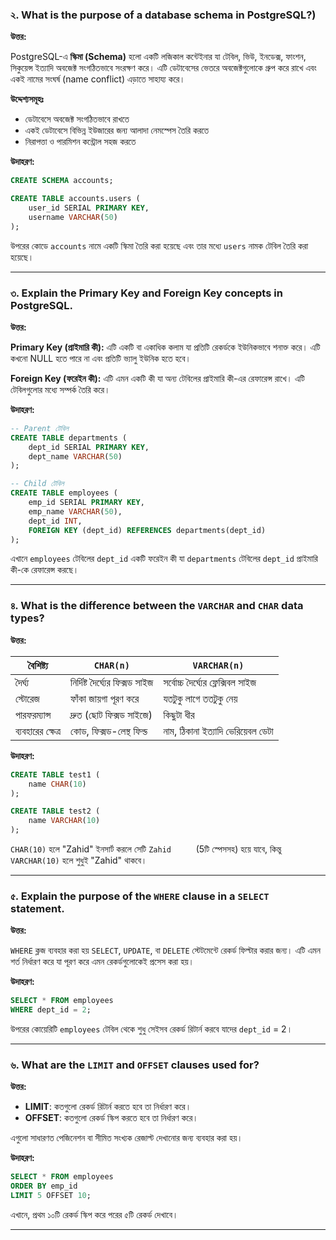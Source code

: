 ### ২. What is the purpose of a database schema in PostgreSQL?)

**উত্তর:**

PostgreSQL-এ **স্কিমা (Schema)** হলো একটি লজিকাল কন্টেইনার যা টেবিল, ভিউ, ইনডেক্স, ফাংশন, সিকুয়েন্স ইত্যাদি অবজেক্ট সংগঠিতভাবে সংরক্ষণ করে। এটি ডেটাবেসের ভেতরে অবজেক্টগুলোকে গ্রুপ করে রাখে এবং একই নামের সংঘর্ষ (name conflict) এড়াতে সাহায্য করে।

**উদ্দেশ্যসমূহঃ**

* ডেটাবেসে অবজেক্ট সংগঠিতভাবে রাখতে
* একই ডেটাবেসে বিভিন্ন ইউজারের জন্য আলাদা নেমস্পেস তৈরি করতে
* নিরাপত্তা ও পারমিশন কন্ট্রোল সহজ করতে

**উদাহরণ:**

```sql
CREATE SCHEMA accounts;

CREATE TABLE accounts.users (
    user_id SERIAL PRIMARY KEY,
    username VARCHAR(50)
);
```

উপরের কোডে `accounts` নামে একটি স্কিমা তৈরি করা হয়েছে এবং তার মধ্যে `users` নামক টেবিল তৈরি করা হয়েছে।

---

### ৩. Explain the Primary Key and Foreign Key concepts in PostgreSQL.

**উত্তর:**

**Primary Key (প্রাইমারি কী):**
এটি একটি বা একাধিক কলাম যা প্রতিটি রেকর্ডকে ইউনিকভাবে শনাক্ত করে। এটি কখনো NULL হতে পারে না এবং প্রতিটি ভ্যালু ইউনিক হতে হবে।

**Foreign Key (ফরেইন কী):**
এটি এমন একটি কী যা অন্য টেবিলের প্রাইমারি কী-এর রেফারেন্স রাখে। এটি টেবিলগুলোর মধ্যে সম্পর্ক তৈরি করে।

**উদাহরণ:**

```sql
-- Parent টেবিল
CREATE TABLE departments (
    dept_id SERIAL PRIMARY KEY,
    dept_name VARCHAR(50)
);

-- Child টেবিল
CREATE TABLE employees (
    emp_id SERIAL PRIMARY KEY,
    emp_name VARCHAR(50),
    dept_id INT,
    FOREIGN KEY (dept_id) REFERENCES departments(dept_id)
);
```

এখানে `employees` টেবিলের `dept_id` একটি ফরেইন কী যা `departments` টেবিলের `dept_id` প্রাইমারি কী-কে রেফারেন্স করছে।

---

### ৪. What is the difference between the `VARCHAR` and `CHAR` data types?

**উত্তর:**

| বৈশিষ্ট্য         | `CHAR(n)`                       | `VARCHAR(n)`                       |
| ----------------- | ------------------------------- | ---------------------------------- |
| দৈর্ঘ্য           | নির্দিষ্ট দৈর্ঘ্যের ফিক্সড সাইজ | সর্বোচ্চ দৈর্ঘ্যের ফ্লেক্সিবল সাইজ |
| স্টোরেজ           | ফাঁকা জায়গা পূরণ করে            | যতটুকু লাগে ততটুকু নেয়             |
| পারফরম্যান্স      | দ্রুত (ছোট ফিক্সড সাইজে)        | কিছুটা ধীর                         |
| ব্যবহারের ক্ষেত্র | কোড, ফিক্সড-লেন্থ ফিল্ড         | নাম, ঠিকানা ইত্যাদি ভেরিয়েবল ডেটা  |

**উদাহরণ:**

```sql
CREATE TABLE test1 (
    name CHAR(10)
);

CREATE TABLE test2 (
    name VARCHAR(10)
);
```

`CHAR(10)` হলে "Zahid" ইনসার্ট করলে সেটি `Zahid     ` (5টি স্পেসসহ) হয়ে যাবে, কিন্তু `VARCHAR(10)` হলে শুধুই "Zahid" থাকবে।

---

### ৫. Explain the purpose of the `WHERE` clause in a `SELECT` statement.

**উত্তর:**

`WHERE` ক্লজ ব্যবহার করা হয় `SELECT`, `UPDATE`, বা `DELETE` স্টেটমেন্টে রেকর্ড ফিল্টার করার জন্য। এটি এমন শর্ত নির্ধারণ করে যা পূরণ করে এমন রেকর্ডগুলোকেই প্রসেস করা হয়।

**উদাহরণ:**

```sql
SELECT * FROM employees
WHERE dept_id = 2;
```

উপরের কোয়েরিটি `employees` টেবিল থেকে শুধু সেইসব রেকর্ড রিটার্ন করবে যাদের `dept_id` = 2।

---

### ৬. What are the `LIMIT` and `OFFSET` clauses used for?

**উত্তর:**

* **LIMIT**: কতগুলো রেকর্ড রিটার্ন করতে হবে তা নির্ধারণ করে।
* **OFFSET**: কতগুলো রেকর্ড স্কিপ করতে হবে তা নির্ধারণ করে।

এগুলো সাধারণত পেজিনেশন বা সীমিত সংখ্যক রেজাল্ট দেখানোর জন্য ব্যবহার করা হয়।

**উদাহরণ:**

```sql
SELECT * FROM employees
ORDER BY emp_id
LIMIT 5 OFFSET 10;
```

এখানে, প্রথম ১০টি রেকর্ড স্কিপ করে পরের ৫টি রেকর্ড দেখাবে।

---

